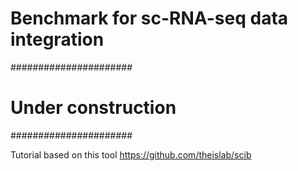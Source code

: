 # Benchmark for sc-RNA-seq data integration

######################
# Under construction #
######################


Tutorial based on this tool https://github.com/theislab/scib
